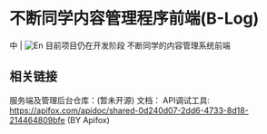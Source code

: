 # 不断同学内容管理程序前端(B-Log)

中 | ![En]()
目前项目仍在开发阶段
不断同学的内容管理系统前端  

## 相关链接
服务端及管理后台仓库：(暂未开源)
文档：
API调试工具: https://apifox.com/apidoc/shared-0d240d07-2dd6-4733-8d18-214464809bfe (BY Apifox)  

